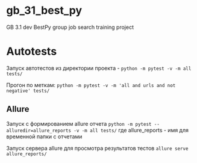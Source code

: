 # gb_31_best_py
GB 3.1 dev BestPy group job search training project

# Autotests

Запуск автотестов из директории проекта - `python -m pytest -v -m all tests/`

Прогон по меткам:
`python -m pytest -v -m 'all and urls and not negative' tests/`

## Allure
Запуск с формированием allure отчета
`python -m pytest --alluredir=allure_reports -v -m all tests/` где allure_reports - имя для временной папки с отчетами

Запуск сервера allure для просмотра результатов тестов 
`allure serve allure_reports/`
